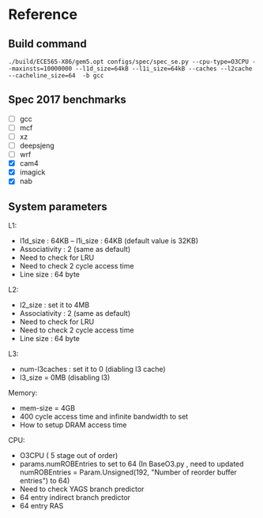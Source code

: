 # Reference

## Build command

```console
./build/ECE565-X86/gem5.opt configs/spec/spec_se.py --cpu-type=O3CPU --maxinsts=10000000 --l1d_size=64kB --l1i_size=64kB --caches --l2cache   --cacheline_size=64  -b gcc
```

## Spec 2017 benchmarks

- [ ] gcc
- [ ] mcf
- [ ] xz
- [ ] deepsjeng
- [ ] wrf
- [x] cam4
- [x] imagick
- [x] nab

## System parameters

L1:

- l1d_size :  64KB
– l1i_size :  64KB (default value is 32KB)
- Associativity : 2 (same as default)
- Need to check for LRU
- Need to check 2 cycle access time
- Line size : 64 byte

L2:

- l2_size : set it to 4MB
- Associativity : 2 (same as default)
- Need to check for LRU
- Need to check 2 cycle access time
- Line size : 64 byte

L3:

- num-l3caches : set it to 0 (diabling l3 cache)
- l3_size = 0MB (disabling l3)

Memory:

- mem-size = 4GB
- 400 cycle access time and infinite bandwidth to set
- How to setup DRAM access time

CPU:

- O3CPU ( 5 stage out of order)
- params.numROBEntries to set to 64 (In BaseO3.py , need to updated numROBEntries = Param.Unsigned(192, "Number of reorder buffer entries") to 64)
- Need to check YAGS branch predictor
- 64 entry indirect branch predictor
- 64 entry RAS
